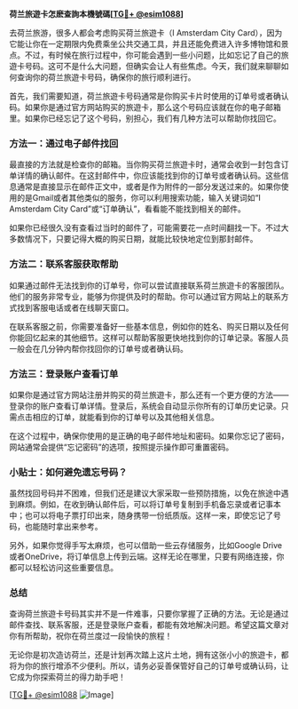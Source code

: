 **荷兰旅遊卡怎麽查詢本機號碼[[TG💪+ @esim1088](https://t.me/s/esim1088)]**

去荷兰旅游，很多人都会考虑购买荷兰旅遊卡（I Amsterdam City Card），因为它能让你在一定期限内免费乘坐公共交通工具，并且还能免费进入许多博物馆和景点。不过，有时候在旅行过程中，你可能会遇到一些小问题，比如忘记了自己的旅遊卡号码。这可不是什么大问题，但确实会让人有些焦虑。今天，我们就来聊聊如何查询你的荷兰旅遊卡号码，确保你的旅行顺利进行。

首先，我们需要知道，荷兰旅遊卡号码通常是你购买卡片时使用的订单号或者确认码。如果你是通过官方网站购买的旅遊卡，那么这个号码应该就在你的电子邮箱里。如果你已经忘记了这个号码，别担心，我们有几种方法可以帮助你找回它。

### 方法一：通过电子邮件找回

最直接的方法就是检查你的邮箱。当你购买荷兰旅遊卡时，通常会收到一封包含订单详情的确认邮件。在这封邮件中，你应该能找到你的订单号或者确认码。这些信息通常是直接显示在邮件正文中，或者是作为附件的一部分发送过来的。如果你使用的是Gmail或者其他类似的服务，你可以利用搜索功能，输入关键词如“I Amsterdam City Card”或“订单确认”，看看能不能找到相关的邮件。

如果你已经很久没有查看过当时的邮件了，可能需要花一点时间翻找一下。不过大多数情况下，只要记得大概的购买日期，就能比较快地定位到那封邮件。

### 方法二：联系客服获取帮助

如果通过邮件无法找到你的订单号，你可以尝试直接联系荷兰旅遊卡的客服团队。他们的服务非常专业，能够为你提供及时的帮助。你可以通过官方网站上的联系方式找到客服电话或者在线聊天窗口。

在联系客服之前，你需要准备好一些基本信息，例如你的姓名、购买日期以及任何你能回忆起来的其他细节。这样可以帮助客服更快地找到你的订单记录。客服人员一般会在几分钟内帮你找回你的订单号或者确认码。

### 方法三：登录账户查看订单

如果你是通过官方网站注册并购买的荷兰旅遊卡，那么还有一个更方便的方法——登录你的账户查看订单详情。登录后，系统会自动显示你所有的订单历史记录。只需点击相应的订单，就能看到你的订单号以及其他相关信息。

在这个过程中，确保你使用的是正确的电子邮件地址和密码。如果你忘记了密码，网站通常会提供“忘记密码”的选项，按照提示操作即可重置密码。

### 小贴士：如何避免遗忘号码？

虽然找回号码并不困难，但我们还是建议大家采取一些预防措施，以免在旅途中遇到麻烦。例如，在收到确认邮件后，可以将订单号复制到手机备忘录或者记事本中；也可以将电子票打印出来，随身携带一份纸质版。这样一来，即使忘记了号码，也能随时拿出来参考。

另外，如果你觉得手写太麻烦，也可以借助一些云存储服务，比如Google Drive或者OneDrive，将订单信息上传到云端。这样无论在哪里，只要有网络连接，你都可以轻松访问这些重要信息。

### 总结

查询荷兰旅遊卡号码其实并不是一件难事，只要你掌握了正确的方法。无论是通过邮件查找、联系客服，还是登录账户查看，都能有效地解决问题。希望这篇文章对你有所帮助，祝你在荷兰度过一段愉快的旅程！

无论你是初次造访荷兰，还是计划再次踏上这片土地，拥有这张小小的旅遊卡，都将为你的旅行增添不少便利。所以，请务必妥善保管好自己的订单号或确认码，让它成为你探索荷兰的得力助手吧！

[[TG💪+ @esim1088](https://t.me/s/esim1088) ![Image](https://i.postimg.cc/4NQfJmqS/Snipaste-2025-05-13-00-14-12.png)]